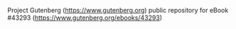 Project Gutenberg (https://www.gutenberg.org) public repository for
eBook #43293 (https://www.gutenberg.org/ebooks/43293)
